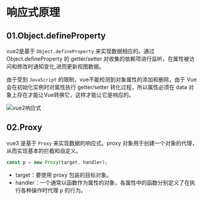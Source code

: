 # 响应式原理

## 01.Object.defineProperty
vue2是基于 `Object.defineProperty` 来实现数据相应的。通过Object.defineProperty 的 getter/setter 对收集的依赖项进行监听，在属性被访问和修改时通知变化,进而更新视图数据。

由于受到 `JavaScript` 的限制，vue不能检测到对象属性的添加和删除，由于 Vue 会在初始化实例时对属性执行 getter/setter 转化过程，所以属性必须在 data 对象上存在才能让Vue转换它，这样才能让它是响应的。

![vue2响应式](https://p1-jj.byteimg.com/tos-cn-i-t2oaga2asx/gold-user-assets/2018/2/8/1617554b425a3431~tplv-t2oaga2asx-watermark.awebp)

## 02.Proxy
vue3 是基于 `Proxy` 来实现数据的响应式。proxy 对象用于创建一个对象的代理，从而实现基本的拦截和自定义。

```js
const p = new Proxy(target, handler);
```

- target：要使用 proxy 包装的目标对象。
- handler：一个通常以函数作为属性的对象，各属性中的函数分别定义了在执行各种操作时代理 p 的行为。